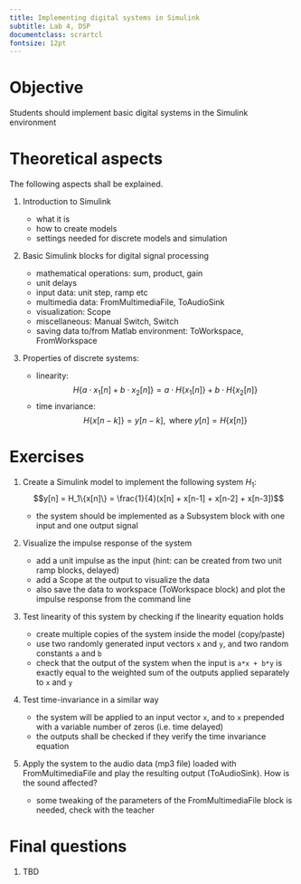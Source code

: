 ```yaml
---
title: Implementing digital systems in Simulink
subtitle: Lab 4, DSP
documentclass: scrartcl
fontsize: 12pt
---
```


# Objective

Students should implement basic digital systems in the Simulink environment

# Theoretical aspects

The following aspects shall be explained.


1. Introduction to Simulink
    - what it is
    - how to create models
    - settings needed for discrete models and simulation

2. Basic Simulink blocks for digital signal processing
    - mathematical operations: sum, product, gain
    - unit delays
    - input data: unit step, ramp etc
    - multimedia data: FromMultimediaFile, ToAudioSink
    - visualization: Scope
    - miscellaneous: Manual Switch, Switch
    - saving data to/from Matlab environment: ToWorkspace, FromWorkspace
    
3. Properties of discrete systems:
    - linearity:  
    $$H\{a \cdot x_1[n] + b \cdot x_2[n]\} = a \cdot H\{x_1[n]\} + b \cdot H\{x_2[n]\}$$
    - time invariance:
    $$H\{x[n-k]\} = y[n-k],  \textrm{ where } y[n] = H\{x[n]\}$$


# Exercises

1. Create a Simulink model to implement the following system $H_1$:
$$y[n] = H_1\{x[n]\} = \frac{1}{4}(x[n]  + x[n-1] + x[n-2] + x[n-3])$$
    - the system should be implemented as a Subsystem block with one input and one output signal

1. Visualize the impulse response of the system
    - add a unit impulse as the input (hint: can be created from two unit ramp blocks, delayed)
    - add a Scope at the output to visualize the data
    - also save the data to workspace (ToWorkspace block) and plot the impulse response from the command line
    

2. Test linearity of this system by checking if the linearity equation holds
    - create multiple copies of the system inside the model (copy/paste)
    - use two randomly generated input vectors `x` and `y`, and two random constants `a` and `b`
    - check that the output of the system when the input is `a*x + b*y` is exactly equal to the weighted sum of the outputs applied separately to `x` and `y`

4. Test time-invariance in a similar way
    - the system will be applied to an input vector `x`, and to  `x` prepended with a variable number of zeros (i.e. time delayed)
    - the outputs shall be checked if they verify the time invariance equation

5. Apply the system to the audio data (mp3 file) loaded with FromMultimediaFile and play the resulting output (ToAudioSink). How is the sound affected?
    - some tweaking of the parameters of the FromMultimediaFile block is needed, check with the teacher


# Final questions


1. TBD
